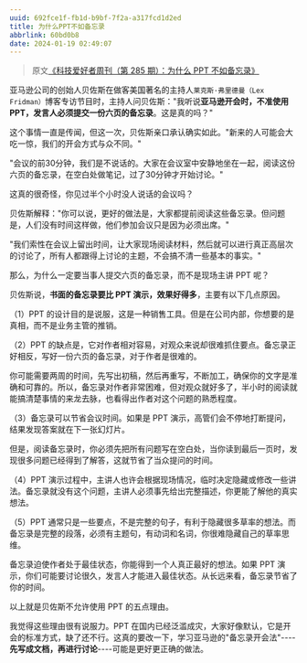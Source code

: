 ```yaml
---
uuid: 692fce1f-fb1d-b9bf-7f2a-a317fcd1d2ed
title: 为什么PPT不如备忘录
abbrlink: 60bd0b8
date: 2024-01-19 02:49:07
---
```

<meta name="referrer" content="no-referrer" />



<!--more-->

> 原文[《科技爱好者周刊（第 285 期）：为什么 PPT 不如备忘录》](https://www.ruanyifeng.com/blog/2024/01/weekly-issue-285.html)

亚马逊公司的创始人贝佐斯在做客美国著名的主持人`莱克斯·弗里德曼（Lex Fridman）`博客专访节目时，主持人问贝佐斯："我听说**亚马逊开会时，不准使用 PPT，发言人必须提交一份六页的备忘录**。这是真的吗？"

这个事情一直是传闻，但这一次，贝佐斯亲口承认确实如此。"新来的人可能会大吃一惊，我们的开会方式与众不同。"

"会议的前30分钟，我们是不说话的。大家在会议室中安静地坐在一起，阅读这份六页的备忘录，在空白处做笔记，过了30分钟才开始讨论。"

这真的很奇怪，你见过半个小时没人说话的会议吗？

贝佐斯解释："你可以说，更好的做法是，大家都提前阅读这些备忘录。但问题是，人们没有时间这样做，他们参加会议只是因为必须出席。"

"我们索性在会议上留出时间，让大家现场阅读材料，然后就可以进行真正高层次的讨论了，所有人都跟得上讨论的主题，不会搞不清一些基本的事实。"

那么，为什么一定要当事人提交六页的备忘录，而不是现场主讲 PPT 呢？

贝佐斯说，**书面的备忘录要比 PPT 演示，效果好得多**，主要有以下几点原因。

（1）PPT 的设计目的是说服，这是一种销售工具。但是在公司内部，你想要的是真相，而不是业务主管的推销。

（2）PPT 的缺点是，它对作者相对容易，对观众来说却很难抓住要点。备忘录正好相反，写好一份六页的备忘录，对于作者是很难的。

你可能需要两周的时间，先写出初稿，然后再重写，不断加工，确保你的文字是准确和可靠的。所以，备忘录对作者非常困难，但对观众就好多了，半小时的阅读就能搞清楚事情的来龙去脉，也看得出作者对这个问题的熟悉程度。

（3）备忘录可以节省会议时间。如果是 PPT 演示，高管们会不停地打断提问，结果发现答案就在下一张幻灯片。

但是，阅读备忘录时，你必须先把所有问题写在空白处，当你读到最后一页时，发现很多问题已经得到了解答，这就节省了当众提问的时间。

（4）PPT 演示过程中，主讲人也许会根据现场情况，临时决定隐藏或修改一些讲法。备忘录就没有这个问题，主讲人必须事先给出完整描述，你更能了解他的真实想法。

（5）PPT 通常只是一些要点，不是完整的句子，有利于隐藏很多草率的想法。而备忘录是完整的段落，必须有主题句，有动词和名词，你很难隐藏自己的草率思维。

备忘录迫使作者处于最佳状态，你能得到一个人真正最好的想法。如果 PPT 演示，你们可能要讨论很久，发言人才能进入最佳状态。从长远来看，备忘录节省了你的时间。

以上就是贝佐斯不允许使用 PPT 的五点理由。

我觉得这些理由很有说服力。PPT 在国内已经泛滥成灾，大家好像默认，它是开会的标准方式，缺了还不行。这真的要改一下，学习亚马逊的"备忘录开会法"----**先写成文档，再进行讨论**----可能是更好更正确的做法。

